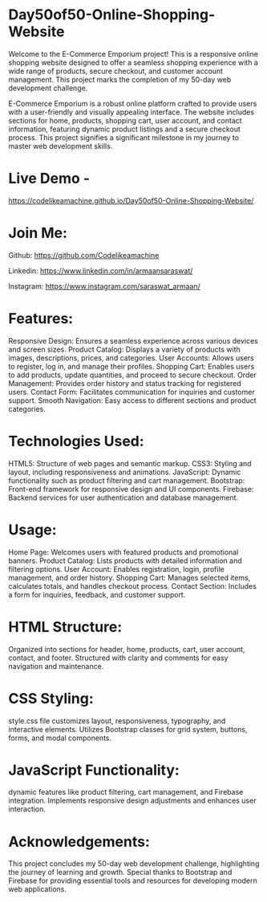 # Day50of50-Online-Shopping-Website

Welcome to the E-Commerce Emporium project! This is a responsive online shopping website designed to offer a seamless shopping experience with a wide range of products, secure checkout, and customer account management. This project marks the completion of my 50-day web development challenge.

E-Commerce Emporium is a robust online platform crafted to provide users with a user-friendly and visually appealing interface. The website includes sections for home, products, shopping cart, user account, and contact information, featuring dynamic product listings and a secure checkout process. This project signifies a significant milestone in my journey to master web development skills.

# Live Demo - 
https://codelikeamachine.github.io/Day50of50-Online-Shopping-Website/

# Join Me:

Github: https://github.com/Codelikeamachine

Linkedin: https://www.linkedin.com/in/armaansaraswat/

Instagram: https://www.instagram.com/saraswat_armaan/

# Features:
Responsive Design: Ensures a seamless experience across various devices and screen sizes.
Product Catalog: Displays a variety of products with images, descriptions, prices, and categories.
User Accounts: Allows users to register, log in, and manage their profiles.
Shopping Cart: Enables users to add products, update quantities, and proceed to secure checkout.
Order Management: Provides order history and status tracking for registered users.
Contact Form: Facilitates communication for inquiries and customer support.
Smooth Navigation: Easy access to different sections and product categories.

# Technologies Used:
HTML5: Structure of web pages and semantic markup.
CSS3: Styling and layout, including responsiveness and animations.
JavaScript: Dynamic functionality such as product filtering and cart management.
Bootstrap: Front-end framework for responsive design and UI components.
Firebase: Backend services for user authentication and database management.

# Usage:
Home Page: Welcomes users with featured products and promotional banners.
Product Catalog: Lists products with detailed information and filtering options.
User Account: Enables registration, login, profile management, and order history.
Shopping Cart: Manages selected items, calculates totals, and handles checkout process.
Contact Section: Includes a form for inquiries, feedback, and customer support.

# HTML Structure:
Organized into sections for header, home, products, cart, user account, contact, and footer.
Structured with clarity and comments for easy navigation and maintenance.

# CSS Styling:
style.css file customizes layout, responsiveness, typography, and interactive elements.
Utilizes Bootstrap classes for grid system, buttons, forms, and modal components.

# JavaScript Functionality:
dynamic features like product filtering, cart management, and Firebase integration.
Implements responsive design adjustments and enhances user interaction.

# Acknowledgements:
This project concludes my 50-day web development challenge, highlighting the journey of learning and growth.
Special thanks to Bootstrap and Firebase for providing essential tools and resources for developing modern web applications.




